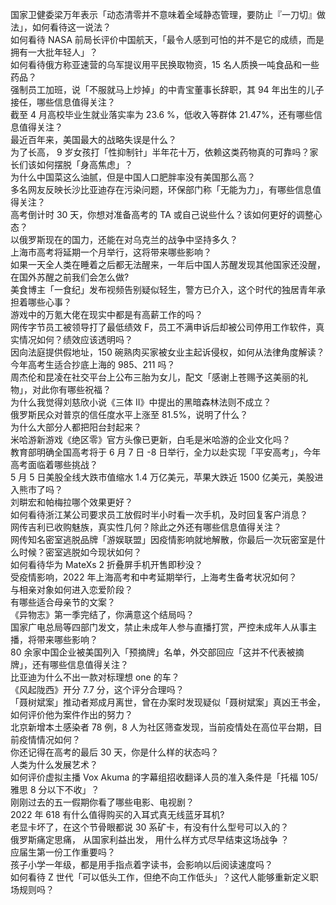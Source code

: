 国家卫健委梁万年表示「动态清零并不意味着全域静态管理，要防止『一刀切』做法」，如何看待这一说法？  
如何看待 NASA 前局长评价中国航天，「最令人感到可怕的并不是它的成绩，而是拥有一大批年轻人」？  
如何看待俄方称亚速营的乌军提议用平民换取物资，15 名人质换一吨食品和一些药品？  
强制员工加班，说「不服就马上炒掉」的中青宝董事长辞职，其 94 年出生的儿子接任，哪些信息值得关注？  
截至 4 月高校毕业生就业落实率为 23.6 %，低收入等群体 21.47%，还有哪些信息值得关注？  
最近百年来，美国最大的战略失误是什么？  
为了长高， 9 岁女孩打「性抑制针」半年花十万，依赖这类药物真的可靠吗？家长们该如何摆脱「身高焦虑」？  
为什么中国菜这么油腻，但是中国人口肥胖率没有美国那么高？  
多名网友反映长沙比亚迪存在污染问题，环保部门称「无能为力」，有哪些信息值得关注？  
高考倒计时 30 天，你想对准备高考的 TA 或自己说些什么？该如何更好的调整心态？  
以俄罗斯现在的国力，还能在对乌克兰的战争中坚持多久？  
上海市高考将延期一个月举行，这将带来哪些影响？  
如果一天全人类在睡着之后都无法醒来，一年后中国人苏醒发现其他国家还没醒，在国外苏醒之前我们会怎么做?  
美食博主「一食纪」发布视频告别疑似轻生，警方已介入，这个时代的独居青年承担着哪些心事？  
游戏中的万氪大佬在现实中都是有高薪工作的吗？  
网传字节员工被领导打了最低绩效 F，员工不满申诉后却被公司停用工作软件，真实情况如何？绩效应该透明吗？  
因向法庭提供假地址，150 碗熟肉买家被女业主起诉侵权，如何从法律角度解读？  
今年高考生适合抄底上海的 985、211 吗？  
周杰伦和昆凌在社交平台上公布三胎为女儿，配文「感谢上苍赐予这美丽的礼物」，对此你有哪些祝福？  
为什么我觉得刘慈欣小说《三体 II》中提出的黑暗森林法则不成立？  
俄罗斯民众对普京的信任度水平上涨至 81.5%，说明了什么？  
为什么大部分人都把阳台封起来？  
米哈游新游戏《绝区零》官方头像已更新，白毛是米哈游的企业文化吗？  
教育部明确全国高考将于 6 月 7 日 -8 日举行，全力以赴实现「平安高考」，今年高考面临着哪些挑战？  
5 月 5 日美股全线大跌市值缩水 1.4 万亿美元，苹果大跌近 1500 亿美元，美股进入熊市了吗？  
刘畊宏和帕梅拉哪个效果更好？  
如何看待浙江某公司要求员工放假时半小时看一次手机，及时回复客户消息？  
网传吉利已收购魅族，真实性几何？除此之外还有哪些信息值得关注？  
网传知名密室逃脱品牌「游娱联盟」因疫情影响就地解散，你最后一次玩密室是什么时候？密室逃脱如今现状如何？  
如何看待华为 MateXs 2 折叠屏手机开售即秒没？  
受疫情影响，2022 年上海高考和中考延期举行，上海考生备考状况如何？  
与相亲对象如何进入恋爱阶段？  
有哪些适合母亲节的文案？  
《异物志》第一季完结了，你满意这个结局吗？  
国家广电总局等四部门发文，禁止未成年人参与直播打赏，严控未成年人从事主播，将带来哪些影响？  
80 余家中国企业被美国列入「预摘牌」名单，外交部回应「这并不代表被摘牌」，还有哪些信息值得关注？  
比亚迪为什么不出一款对标理想 one 的车？  
《风起陇西》开分 7.7 分，这个评分合理吗？  
「聂树斌案」推动者郑成月离世，曾在办案时发现疑似「聂树斌案」真凶王书金，如何评价他为案件作出的努力？  
北京新增本土感染者 78 例，8 人为社区筛查发现，当前疫情处在高位平台期，目前疫情情况如何？  
你还记得在高考的最后 30 天，你是什么样的状态吗？  
人类为什么发展艺术？  
如何评价虚拟主播 Vox Akuma 的字幕组招收翻译人员的准入条件是「托福 105/ 雅思 8 分以下不收」？  
刚刚过去的五一假期你看了哪些电影、电视剧？  
2022 年 618 有什么值得购买的入耳式真无线蓝牙耳机?  
老显卡坏了，在这个节骨眼都说 30 系矿卡，有没有什么型号可以入的？  
俄罗斯痛定思痛， 从国家利益出发， 用什么样方式尽早结束这场战争 ？  
应届生第一份工作重要吗？  
孩子小学一年级，都是用手指点着字读书，会影响以后阅读速度吗？  
如何看待 Z 世代「可以低头工作，但绝不向工作低头」？这代人能够重新定义职场规则吗？  
